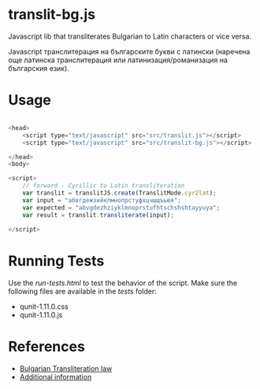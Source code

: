 translit-bg.js
=================

Javascript lib that transliterates Bulgarian to Latin characters or vice versa. 

Javascript транслитерация на българските букви с латински (наречена още латинска транслитерация или латинизация/романизация на българския език).

# Usage

```javascript

<head>
    <script type="text/javascript" src="src/translit.js"></script>
    <script type="text/javascript" src="src/translit-bg.js"></script>

</head>
<body>

<script>
    // forward - Cyrillic to Latin transliteration
    var translit = translitJS.create(TranslitMode.cyr2lat);
    var input = "абвгдежзийклмнопрстуфхцчшщъьюя";
    var expected = "abvgdezhziyklmnoprstufhtschshshtayyuya";
    var result = translit.transliterate(input);
    
</script>

```
# Running Tests

Use the *run-tests.html* to test the behavior of the script. Make sure the following files are available in the *tests* folder:
* qunit-1.11.0.css
* qunit-1.11.0.js

# References

* [Bulgarian Transliteration law](http://bg.wikisource.org/wiki/%D0%97%D0%B0%D0%BA%D0%BE%D0%BD_%D0%B7%D0%B0_%D1%82%D1%80%D0%B0%D0%BD%D1%81%D0%BB%D0%B8%D1%82%D0%B5%D1%80%D0%B0%D1%86%D0%B8%D1%8F%D1%82%D0%B0)
* [Additional information](http://bg.wikipedia.org/wiki/%D0%A2%D1%80%D0%B0%D0%BD%D1%81%D0%BB%D0%B8%D1%82%D0%B5%D1%80%D0%B0%D1%86%D0%B8%D1%8F_%D0%BD%D0%B0_%D0%B1%D1%8A%D0%BB%D0%B3%D0%B0%D1%80%D1%81%D0%BA%D0%B8%D1%82%D0%B5_%D0%B1%D1%83%D0%BA%D0%B2%D0%B8_%D1%81_%D0%BB%D0%B0%D1%82%D0%B8%D0%BD%D1%81%D0%BA%D0%B8) 